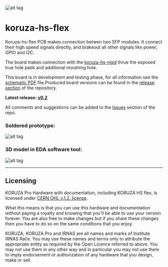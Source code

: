 ![alt tag](https://github.com/IRNAS/koruza-hs-flex/blob/master/Pics/koruza-logo.png)
# koruza-hs-flex

Koruza-hs-flex PCB makes connection betwen two SFP modules. It connect their high speed signals directly, and brakeout all other signals like power, GPIO and I2C.

The board makes connection with the [koruza-hs-rigid](https://github.com/IRNAS/koruza-hs-rigid) thrue the exposed true hole pads and additional moutning hole. 

This board is in development and testing phase, for all information see the [schematic PDF](https://github.com/IRNAS/koruza-hs-flex/blob/master/koruza-hs-flex-PCB/Project%20Outputs%20for%20koruza-hs-flex-PCB/koruza-hs-flex.PDF) file.Produced board versions can be found in the [release section](https://github.com/IRNAS/koruza-hs-flex/releases) of the repository.

**Latest release: [v0.2](https://github.com/IRNAS/koruza-hs-flex/releases/tag/v0.2)**


All comments and suggestions can be added to the [Issues](https://github.com/IRNAS/koruza-hs-flex/issues) section of the repo. 

### Soldered prototype:

![alt tag](https://github.com/IRNAS/koruza-hs-flex/blob/master/Pics/img20170327153319_32837895494_o.jpg)

### 3D model in EDA software tool:

![alt tag](https://github.com/IRNAS/koruza-hs-flex/blob/master/Pics/3D_model.png)

---

## Licensing

KORUZA Pro Hardware with documentation, including KORUZA HS flex, is licensed under [CERN OHL v.1.2. license](http://www.ohwr.org/licenses/cern-ohl/v1.2).

What this means is that you can use this hardware and documentation without paying a royalty and knowing that you'll be able to use your version forever. You are also free to make changes but if you share these changes then you have to do so on the same conditions that you enjoy.

KORUZA, KORUZA Pro and IRNAS are all names and marks of Institute IRNAS Rače. You may use these names and terms only to attribute the appropriate entity as required by the Open Licence referred to above. You may not use them in any other way and in particular you may not use them to imply endorsement or authorization of any hardware that you design, make or sell.
